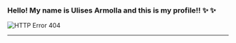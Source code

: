 ### Hello! My name is Ulises Armolla and this is my profile!! ✨ ✨
![HTTP Error 404](https://user-images.githubusercontent.com/105997583/169718216-525f96db-94ca-4b6d-97c3-7cf77cd6b1e9.jpg)
<hr/>

<!--
Here are some ideas to get you started:

- 🔭 I’m currently working on ...
- 🌱 I’m currently learning ...
- 👯 I’m looking to collaborate on ...
- 🤔 I’m looking for help with ...
- 💬 Ask me about ...
- 📫 How to reach me: ...
- 😄 Pronouns: ...
- ⚡ Fun fact: ...
-->

